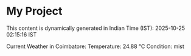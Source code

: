 # My Project

This content is dynamically generated in Indian Time (IST): 2025-10-25 02:15:16 IST


Current Weather in Coimbatore:
Temperature: 24.88 °C
Condition: mist
